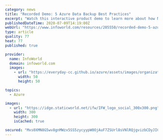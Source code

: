 ```yaml
---
category: news
title: "Recorded Demo: 5 Azure Data Backup Best Practices"
excerpt: "Watch this interactive product demo to learn more about how NEW Veeam Backup for Microsoft Azure delivers enterprise-ready Azure backup and recovery to cost-effectively and securely protect your cloud data, including: An introduction to Veeam Backup for ..."
publishedDateTime: 2020-07-09T14:19:00Z
webUrl: "https://www.infoworld.com/resources/205550/recorded-demo-5-azure-data-backup-best-practices"
type: article
quality: 77
heat: 77
published: true

provider:
  name: InfoWorld
  domain: infoworld.com
  images:
    - url: "https://everyday-cc.github.io/azure/assets/images/organizations/infoworld.com-50x50.jpg"
      width: 50
      height: 50

topics:
  - Azure

images:
  - url: "https://idge.staticworld.net/ifw/IFW_logo_social_300x300.png"
    width: 300
    height: 300
    isCached: true

secured: "Mxs0XMN8G5wv8gnMWzx5SS5zycyypW0OjAuF7ZSUrl8sVNlRQjgvizbCDyJICQ+1LTteSLvK9caduBXm1GNhPO7qL4pJtN9LftTFH8xisWqk5RhJmVJYDjP3xI4Z+Dwn3A3CWnVHVaK6c/gyQkIbftPt3LNs2R84UdYuYywNoM4X+Ey8sJVxlWsg0zMNfi51ID0Vnv167kjPJGimEoAg6bftnXSWdhonALAiSToifWP0UiyXF/yXXjg3LeVDFLE+tIAnTMc/HLwVV2iQfNbcOSc0ZrBAKimD9TeB5JfBZp9a1BfESu/yd7ki1STy3fMqAZp3IfaWvnOTN0/d7Ds48w==;dbP28jrsi8xmMFDWktcENw=="
---
```


